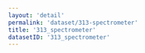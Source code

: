 ```yaml
---
layout: 'detail'
permalink: 'dataset/313-spectrometer'
title: '313_spectrometer'
datasetID: '313_spectrometer'
---
```

